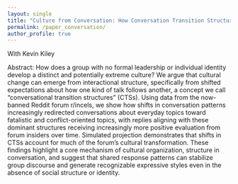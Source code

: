 ```yaml
---
layout: single
title: "Culture from Conversation: How Conversation Transition Structures Shape Online Communities"
permalink: /paper_conversation/
author_profile: true
---
```


With Kevin Kiley

Abstract: How does a group with no formal leadership or individual identity develop a distinct and potentially extreme culture? We argue that cultural change can emerge from interactional structure, specifically from shifted expectations about how one kind of talk follows another, a concept we call “conversational transition structures” (CTSs). Using data from the now-banned Reddit forum r/incels, we show how shifts in conversation patterns increasingly redirected conversations about everyday topics toward fatalistic and conflict-oriented topics, with replies aligning with these dominant structures receiving increasingly more positive evaluation from forum insiders over time. Simulated projection demonstrates that shifts in CTSs account for much of the forum’s cultural transformation. These findings highlight a core mechanism of cultural organization, structure in conversation, and suggest that shared response patterns can stabilize group discourse and generate recognizable expressive styles even in the absence of social structure or identity.
